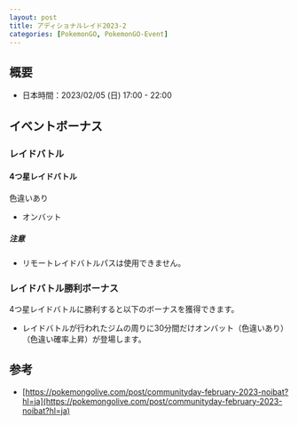 ```yaml
---
layout: post
title: アディショナルレイド2023-2
categories: [PokemonGO, PokemonGO-Event]
---
```


## 概要

- 日本時間：2023/02/05 (日) 17:00 - 22:00

## イベントボーナス

### レイドバトル

#### 4つ星レイドバトル

色違いあり

- オンバット

##### 注意

- リモートレイドバトルパスは使用できません。

### レイドバトル勝利ボーナス

4つ星レイドバトルに勝利すると以下のボーナスを獲得できます。

- レイドバトルが行われたジムの周りに30分間だけオンバット（色違いあり）（色違い確率上昇）が登場します。

## 参考

- [https://pokemongolive.com/post/communityday-february-2023-noibat?hl=ja](https://pokemongolive.com/post/communityday-february-2023-noibat?hl=ja)